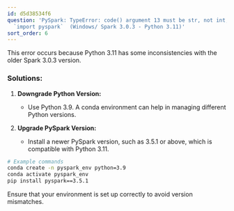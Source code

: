 ```yaml
---
id: d5d38534f6
question: 'PySpark: TypeError: code() argument 13 must be str, not int, while executing
  `import pyspark`  (Windows/ Spark 3.0.3 - Python 3.11)'
sort_order: 6
---
```


This error occurs because Python 3.11 has some inconsistencies with the older Spark 3.0.3 version.

### Solutions:

1. **Downgrade Python Version:**
   - Use Python 3.9. A conda environment can help in managing different Python versions.

2. **Upgrade PySpark Version:**
   - Install a newer PySpark version, such as 3.5.1 or above, which is compatible with Python 3.11.

```bash
# Example commands
conda create -n pyspark_env python=3.9
conda activate pyspark_env
pip install pyspark==3.5.1
```

Ensure that your environment is set up correctly to avoid version mismatches.